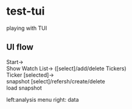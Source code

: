 # test-tui
playing with TUI 


## UI flow
Start-> <br>
Show Watch List-> ([select]/add/delete Tickers) <br>
Ticker [selected]-> <br>
snapshot [select]/refersh/create/delete <br>
                load snapshot

left:analysis menu 
right: data 